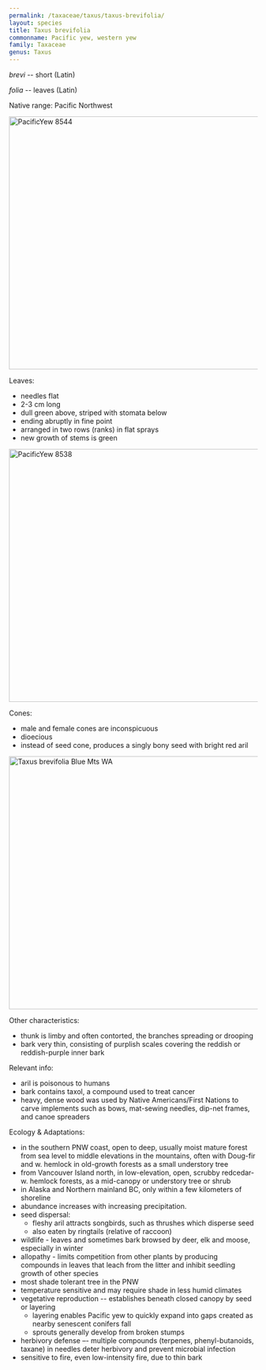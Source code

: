 ```yaml
---
permalink: /taxaceae/taxus/taxus-brevifolia/
layout: species
title: Taxus brevifolia
commonname: Pacific yew, western yew
family: Taxaceae
genus: Taxus
---
```


*brevi* -- short (Latin)

*folia* -- leaves (Latin)

Native range: Pacific Northwest

<a title="Walter Siegmund / CC BY-SA (http://creativecommons.org/licenses/by-sa/3.0/)" href="https://commons.wikimedia.org/wiki/File:PacificYew_8544.jpg"><img width="512" alt="PacificYew 8544" src="https://upload.wikimedia.org/wikipedia/commons/thumb/4/48/PacificYew_8544.jpg/512px-PacificYew_8544.jpg"></a>

Leaves:
  - needles flat
  - 2-3 cm long
  - dull green above, striped with stomata below
  - ending abruptly in fine point
  - arranged in two rows (ranks) in flat sprays
  - new growth of stems is green

<a title="Walter Siegmund / CC BY-SA (http://creativecommons.org/licenses/by-sa/3.0/)" href="https://commons.wikimedia.org/wiki/File:PacificYew_8538.jpg"><img width="512" alt="PacificYew 8538" src="https://upload.wikimedia.org/wikipedia/commons/thumb/2/2f/PacificYew_8538.jpg/512px-PacificYew_8538.jpg"></a>

Cones:
  - male and female cones are inconspicuous
  - dioecious
  - instead of seed cone, produces a singly bony seed with bright red aril

<a title="Jason Hollinger / CC BY (https://creativecommons.org/licenses/by/2.0)" href="https://commons.wikimedia.org/wiki/File:Taxus_brevifolia_Blue_Mts_WA.jpg"><img width="512" alt="Taxus brevifolia Blue Mts WA" src="https://upload.wikimedia.org/wikipedia/commons/thumb/8/84/Taxus_brevifolia_Blue_Mts_WA.jpg/512px-Taxus_brevifolia_Blue_Mts_WA.jpg"></a>

Other characteristics:
  - thunk is limby and often contorted, the branches spreading or drooping
  - bark very thin, consisting of purplish scales covering the reddish or reddish-purple inner bark

Relevant info:
  - aril is poisonous to humans
  - bark contains taxol, a compound used to treat cancer
  - heavy, dense wood was used by Native Americans/First Nations to carve implements such as bows, mat-sewing needles, dip-net frames, and canoe spreaders

Ecology & Adaptations:
  - in the southern PNW coast, open to deep, usually moist mature forest from sea level to middle elevations in the mountains, often with Doug-fir and w. hemlock in old-growth forests as a small understory tree
  - from Vancouver Island north, in low-elevation, open, scrubby redcedar-w. hemlock forests, as a mid-canopy or understory tree or shrub
  - in Alaska and Northern mainland BC, only within a few kilometers of shoreline
  - abundance increases with increasing precipitation.
  - seed dispersal:
    - fleshy aril attracts songbirds, such as thrushes which disperse seed
    - also eaten by ringtails (relative of raccoon)
  - wildlife - leaves and sometimes bark browsed by deer, elk and moose, especially in winter
  - allopathy - limits competition from other plants by producing compounds in leaves that leach from the litter and inhibit seedling growth of other species
  - most shade tolerant tree in the PNW
  - temperature sensitive and may require shade in less humid climates
  - vegetative reproduction -- establishes beneath closed canopy by seed or layering
    - layering enables Pacific yew to quickly expand into gaps created as nearby senescent conifers fall
    - sprouts generally develop from broken stumps
  - herbivory defense –- multiple compounds (terpenes, phenyl-butanoids, taxane) in needles deter herbivory and prevent microbial infection
  - sensitive to fire, even low-intensity fire, due to thin bark
